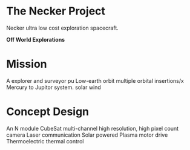 # The Necker Project
Necker ultra low cost exploration spacecraft.

**Off World Explorations**

# Mission
A explorer and surveyor pu
Low-earth orbit multiple orbital insertions/x Mercury to Jupitor system.
solar wind

# Concept Design
An N module CubeSat
multi-channel high resolution, high pixel count camera
Laser communication
Solar powered
Plasma motor drive
Thermoelectric thermal control


